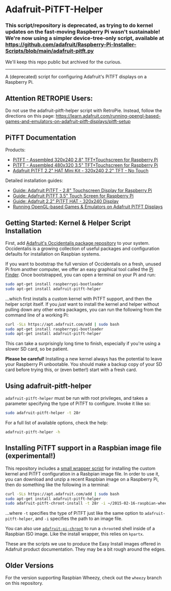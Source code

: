 # Adafruit-PiTFT-Helper

### This script/repository is deprecated, as trying to do kernel updates on the fast-moving Raspberry Pi wasn't sustainable! We're now using a simpler device-tree-only script, available at https://github.com/adafruit/Raspberry-Pi-Installer-Scripts/blob/main/adafruit-pitft.py
We'll keep this repo public but archived for the curious.

---------------------------------

A (deprecated) script for configuring Adafruit's PiTFT displays on a Raspberry Pi.

## Attention RETROPIE Users:

Do not use the adafruit-pitft-helper script with RetroPie. Instead, follow the directions on this page:
https://learn.adafruit.com/running-opengl-based-games-and-emulators-on-adafruit-pitft-displays/pitft-setup

## PiTFT Documentation

Products:

- [PiTFT - Assembled 320x240 2.8" TFT+Touchscreen for Raspberry Pi](https://www.adafruit.com/product/1601)
- [PiTFT - Assembled 480x320 3.5" TFT+Touchscreen for Raspberry Pi](https://www.adafruit.com/product/2097)
- [Adafruit PiTFT 2.2" HAT Mini Kit - 320x240 2.2" TFT - No Touch](https://www.adafruit.com/product/2315)

Detailed installation guides:

- [Guide: Adafruit PiTFT - 2.8" Touchscreen Display for Raspberry Pi](https://learn.adafruit.com/adafruit-pitft-28-inch-resistive-touchscreen-display-raspberry-pi/overview)
- [Guide: Adafruit PiTFT 3.5" Touch Screen for Raspberry Pi](https://learn.adafruit.com/adafruit-pitft-3-dot-5-touch-screen-for-raspberry-pi/overview)
- [Guide: Adafruit 2.2" PiTFT HAT - 320x240 Display](https://learn.adafruit.com/adafruit-2-2-pitft-hat-320-240-primary-display-for-raspberry-pi/overview)
- [Running OpenGL-based Games & Emulators on Adafruit PiTFT Displays](https://learn.adafruit.com/running-opengl-based-games-and-emulators-on-adafruit-pitft-displays/overview)

## Getting Started: Kernel & Helper Script Installation

First, add [Adafruit's Occidentalis package repository][o] to your system.
Occidentalis is a growing collection of useful packages and configuration
defaults for installation on Raspbian systems.

If you want to bootstrap the full version of Occidentalis on a fresh, unused Pi
from another computer, we offer an easy graphical tool called the [Pi Finder][p].
Once bootstrapped, you can open a terminal on your Pi and run:

```sh
sudo apt-get install raspberrypi-bootloader
sudo apt-get install adafruit-pitft-helper
```

...which first installs a custom kernel with PiTFT support, and then the helper
script itself.  If you _just_ want to install the kernel and helper without
pulling down any other extra packages, you can run the following from the
command line of a working Pi:

```sh
curl -SLs https://apt.adafruit.com/add | sudo bash
sudo apt-get install raspberrypi-bootloader
sudo apt-get install adafruit-pitft-helper
```

This can take a surprisingly long time to finish, especially if you're using a
slower SD card, so be patient.

**Please be careful!** Installing a new kernel always has the potential to
leave your Raspberry Pi unbootable.  You should make a backup copy of your SD
card before trying this, or (even better!) start with a fresh card.

## Using adafruit-pitft-helper

`adafruit-pitft-helper` must be run with root privileges, and takes a parameter
specifying the type of PiTFT to configure.  Invoke it like so:

```sh
sudo adafruit-pitft-helper -t 28r
```

For a full list of available options, check the help:

```sh
adafruit-pitft-helper -h
```

## Installing PiTFT support in a Raspbian image file (experimental!)

This repository includes a [small wrapper script][c] for installing the custom
kernel and PiTFT configuration in a Rasbpian image file.  In order to use it,
you can download and unzip a recent Raspbian image on a Raspberry Pi, then do
something like the following in a terminal:

```sh
curl -SLs https://apt.adafruit.com/add | sudo bash
sudo apt-get install adafruit-pitft-helper
sudo adafruit-pitft-chroot-install -t 28r -i ~/2015-02-16-raspbian-wheezy.img
```

...where `-t` specifies the type of PiTFT just like the same option to
`adafruit-pitft-helper`, and `-i` specifies the path to an image file.

You can also use [`adafruit-pi-chroot`][pi-chroot] to run a `chroot`ed shell
inside of a Raspbian ISO image.  Like the install wrapper, this relies on
`kpartx`.

These are the scripts we use to produce the Easy Install images offered in
Adafruit product documentation.  They may be a bit rough around the edges.

## Older Versions

For the version supporting Raspbian Wheezy, check out the `wheezy` branch
on this repository.

[o]: https://github.com/adafruit/Adafruit-Occidentalis
[p]: https://github.com/adafruit/Adafruit-Pi-Finder
[c]: https://github.com/adafruit/Adafruit-PiTFT-Helper/blob/master/adafruit-pitft-chroot-install
[pi-chroot]: https://github.com/adafruit/Adafruit-PiTFT-Helper/blob/master/adafruit-pi-chroot
